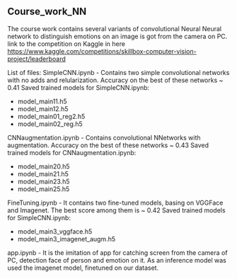 ## Course_work_NN

The course work contains several variants of convolutional Neural Neural network to distinguish emotions on an image is got from the camera on PC.
link to the competition on Kaggle in here https://www.kaggle.com/competitions/skillbox-computer-vision-project/leaderboard

List of files:
SimpleCNN.ipynb - Contains two simple convolutional networks with no adds and relularization. Accuracy on the best of these networks  ~ 0.41 
Saved trained models for SimpleCNN.ipynb:

* model_main11.h5
* model_main12.h5
* model_main01_reg2.h5
* model_main02_reg.h5

CNNaugmentation.ipynb - Contains convolutional NNetworks with augmentation. Accuracy on the best of these networks ~ 0.43
Saved trained models for CNNaugmentation.ipynb:

* model_main20.h5
* model_main21.h5
* model_main23.h5
* model_main25.h5

FineTuning.ipynb - It contains two fine-tuned models, basing on VGGFace and Imagenet. The best score among them is ~ 0.42
Saved trained models for SimpleCNN.ipynb:

* model_main3_vggface.h5
* model_main3_imagenet_augm.h5

app.ipynb - It is the imitation of app for catching screen from the camera of PC, detection face of person and emotion on it.
As an inference model was used the imagenet model, finetuned on our dataset.



